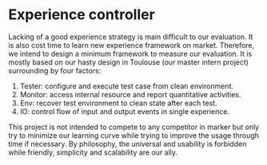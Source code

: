 # Experience controller

Lacking of a good experience strategy is main difficult to our evaluation.
It is also cost time to learn new experience framework on market.
Therefore, we intend to design a minimum framework to measure our evaluation.
It is mostly based on our hasty design in Toulouse (our master intern project)
surrounding by four factors:

1. Tester: configure and execute test case from clean environment.
2. Monitor: access internal resource and report quantitative activities.
3. Env: recover test environment to clean state after each test.
4. IO: control flow of input and output events in single experience.

This project is not intended to compete to any competitor in marker
but only try to minimize our learning curve
while trying to improve the usage through time if necessary.
By philosophy, the universal and usability is forbidden
while friendly, simplicity and scalability are our ally.
